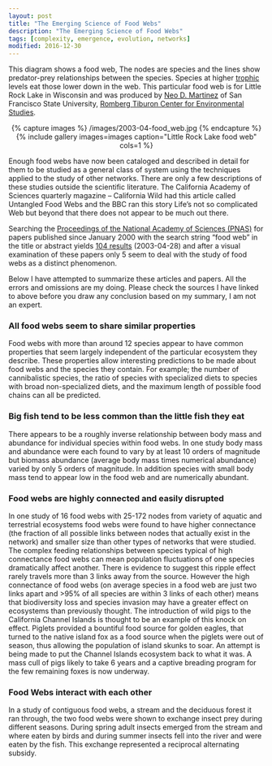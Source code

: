 ```yaml
---
layout: post
title: "The Emerging Science of Food Webs"
description: "The Emerging Science of Food Webs"
tags: [complexity, emergence, evolution, networks]
modified: 2016-12-30
---
```

This diagram shows a food web, The nodes are species and the lines show predator-prey relationships between the species. Species at higher [trophic](http://www.dictionary.com/browse/trophic) levels eat those lower down in the web. This particular food web is for Little Rock Lake in Wisconsin and was produced by [Neo D. Martinez](http://thecity.sfsu.edu/~wow/NeoMartinez.html) of San Francisco State University, [Romberg Tiburon Center for Environmental Studies](http://rtc.sfsu.edu/).

<div align="center">
{% capture images %}
    /images/2003-04-food_web.jpg
{% endcapture %}
{% include gallery images=images caption="Little Rock Lake food web" cols=1 %}
</div>

Enough food webs have now been cataloged and described in detail for them to be studied as a general class of system using the techniques applied to the study of other networks. There are only a few descriptions of these studies outside the scientific literature. The California Academy of Sciences quarterly magazine – California Wild had this article called Untangled Food Webs and the BBC ran this story Life’s not so complicated Web but beyond that there does not appear to be much out there.

Searching the [Proceedings of the National Academy of Sciences (PNAS)](http://www.pnas.org/) for papers published since January 2000 with the search string “food web” in the title or abstract yields [104 results](http://www.pnas.org/search?submit=yes&volume=&firstpage=&DOI=&author1=&author2=&titleabstract=food+web&fulltext=&tocsectionid=all&fmonth=Jan&fyear=2000&tmonth=Apr&tyear=2003&hits=110&sendit=Search&fdatedef=1+January+1990&tdatedef=15+April+2003) (2003-04-28) and after a visual examination of these papers only 5 seem to deal with the study of food webs as a distinct phenomenon.

Below I have attempted to summarize these articles and papers. All the errors and omissions are my doing. Please check the sources I have linked to above before you draw any conclusion based on my summary, I am not an expert.

### All food webs seem to share similar properties

Food webs with more than around 12 species appear to have common properties that seem largely independent of the particular ecosystem they describe. These properties allow interesting predictions to be made about food webs and the species they contain. For example; the number of cannibalistic species, the ratio of species with specialized diets to species with broad non-specialized diets, and the maximum length of possible food chains can all be predicted.

### Big fish tend to be less common than the little fish they eat

There appears to be a roughly inverse relationship between body mass and abundance for individual species within food webs. In one study body mass and abundance were each found to vary by at least 10 orders of magnitude but biomass abundance (average body mass times numerical abundance) varied by only 5 orders of magnitude. In addition species with small body mass tend to appear low in the food web and are numerically abundant.

### Food webs are highly connected and easily disrupted

In one study of 16 food webs with 25-172 nodes from variety of aquatic and terrestrial ecosystems food webs were found to have higher connectance (the fraction of all possible links between nodes that actually exist in the network) and smaller size than other types of networks that were studied. The complex feeding relationships between species typical of high connectance food webs can mean population fluctuations of one species dramatically affect another. There is evidence to suggest this ripple effect rarely travels more than 3 links away from the source. However the high connectance of food webs (on average species in a food web are just two links apart and >95% of all species are within 3 links of each other) means that biodiversity loss and species invasion may have a greater effect on ecosystems than previously thought. The introduction of wild pigs to the California Channel Islands is thought to be an example of this knock on effect. Piglets provided a bountiful food source for golden eagles, that turned to the native island fox as a food source when the piglets were out of season, thus allowing the population of island skunks to soar. An attempt is being made to put the Channel Islands ecosystem back to what it was. A mass cull of pigs likely to take 6 years and a captive breading program for the few remaining foxes is now underway.

### Food Webs interact with each other

In a study of contiguous food webs, a stream and the deciduous forest it ran through, the two food webs were shown to exchange insect prey during different seasons. During spring adult insects emerged from the stream and where eaten by birds and during summer insects fell into the river and were eaten by the fish. This exchange represented a reciprocal alternating subsidy.